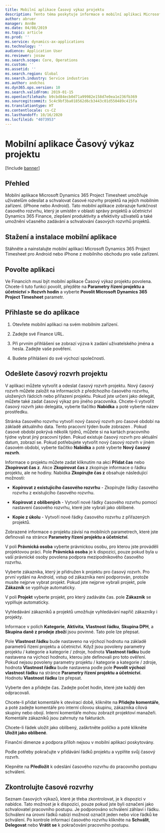 ```yaml
---
title: Mobilní aplikace Časový výkaz projektu
description: Tento téma poskytuje informace o mobilní aplikaci Microsoft Dynamics 365 Project Timesheet. Mobilní aplikace Časový výkaz projektu umožňuje uživatelům odesílat a schvalovat časové rozvrhy projektů na jejich mobilním zařízení.
author: abruer
manager: AnnBe
ms.date: 04/08/2019
ms.topic: article
ms.prod: ''
ms.service: dynamics-ax-applications
ms.technology: ''
audience: Application User
ms.reviewer: josaw
ms.search.scope: Core, Operations
ms.custom: ''
ms.assetid: ''
ms.search.region: Global
ms.search.industry: Service industries
ms.author: andchoi
ms.dyn365.ops.version: 10
ms.search.validFrom: 2019-01-15
ms.openlocfilehash: b9cbd84ecb0d71a99982e158d7e0ea1e236fb369
ms.sourcegitcommit: 5c4c9bf3ba018562d6cb3443c01d550489c415fa
ms.translationtype: HT
ms.contentlocale: cs-CZ
ms.lasthandoff: 10/16/2020
ms.locfileid: "4073953"
---
```

# <a name="project-timesheet-mobile-application"></a>Mobilní aplikace Časový výkaz projektu

[!include [banner](../includes/banner.md)]

## <a name="overview"></a>Přehled

Mobilní aplikace Microsoft Dynamics 365 Project Timesheet umožňuje uživatelům odesílat a schvalovat časové rozvrhy projektů na jejich mobilním zařízení. (iPhone nebo Android). Tato mobilní aplikace zobrazuje funkčnost časového rozvrhu, který je umístěn v oblasti správy projektů a účetnictví Dynamics 365 Finance, zlepšení produktivity a efektivity uživatelů a také umožnění včasného zadávání a schvalování časových rozvrhů projektů.

## <a name="download-and-install-the-mobile-app"></a>Stažení a instalace mobilní aplikace

Stáhněte a nainstalujte mobilní aplikaci Microsoft Dynamics 365 Project Timesheet pro Android nebo iPhone z mobilního obchodu pro vaše zařízení.

## <a name="enable-the-app"></a>Povolte aplikaci 

Ve Financích musí být mobilní aplikace Časový výkaz projektu povolena. Chcete-li tuto funkci povolit, přejděte na **Parametry řízení projektu a účetnictví \> Rozvrh hodin** a vyberte **Povolit Microsoft Dynamics 365 Project Timesheet** parametr.

## <a name="sign-in-to-the-app"></a>Přihlaste se do aplikace

1.  Otevřete mobilní aplikaci na svém mobilním zařízení.

2.  Zadejte své Finance URL.

3.  Při prvním přihlášení se zobrazí výzva k zadání uživatelského jména a hesla. Zadejte vaše pověření.

4.  Budete přihlášeni do své výchozí společnosti.

## <a name="submit-a-project-timesheet"></a>Odešlete časový rozvrh projektu

V aplikaci můžete vytvořit a odeslat časový rozvrh projektu. Nový časový rozvrh můžete založit na informacích z předchozího časového rozvrhu, uložených řádcích nebo přiřazení projektu. Pokud jste určeni jako delegát, můžete také zadat časový výkaz pro jiného pracovníka. Chcete-li vytvořit časový rozvrh jako delegáta, vyberte tlačítko **Nabídka** a poté vyberte název prostředku.

Stránka časového rozvrhu vytvoří nový časový rozvrh pro časové období na základě aktuálního data. Tento pracovní týden bude zobrazen . Pokud časové období pokrývá několik týdnů, můžete si na kartách pracovního týdne vybrat jiný pracovní týden.
Pokud existuje časový rozvrh pro aktuální datum, zobrazí se. Pokud potřebujete vytvořit nový časový rozvrh v jiném časovém období, vyberte tlačítko **Nabídka** a poté vyberte **Nový časový rozvrh**.

Informace o projektu můžete zadat kliknutím na akci **Přidat čas** nebo **Zkopírovat čas z**. Akce **Zkopírovat čas z** zkopíruje informace o řádku projektu, ale ne hodiny. Nabídka **Zkopírujte čas z** obsahuje následující možnosti:

- **Kopírovat z existujícího časového rozvrhu** - Zkopírujte řádky časového rozvrhu z existujícího časového rozvrhu.

- **Kopírovat z oblíbených** - Vytvoří nové řádky časového rozvrhu pomocí nastavení časového rozvrhu, které jste vybrali jako oblíbené.

- **Kopie z úkolu** - Vytvoří nové řádky časového rozvrhu z přiřazených projektů.

Zobrazené informace o projektu závisí na mobilních parametrech, které jste definovali na stránce **Parametry řízení projektu a účetnictví**.

V poli **Právnická osoba** vyberte právnickou osobu, pro kterou jste prováděli projektovou práci. Pole **Právnická osoba** je k dispozici, pouze pokud byla u vaší právnické osoby povolena podpora mezipodnikového časového rozvrhu.

Vyberte zákazníka, který je přidružen k projektu pro časový rozvrh. Pro první vydání na Android, vstup od zákazníka není podporován, protože musíte nejprve vybrat projekt. Pokud jste nejprve vybrali projekt, pole **Zákazník** se vyplňuje automaticky.

V poli **Projekt** vyberte projekt, pro který zadáváte čas. pole **Zákazník** se vyplňuje automaticky.

Vyhledávání zákazníků a projektů umožňuje vyhledávání napříč zákazníky i projekty.

Informace v polích **Kategorie**, **Aktivita**, **Vlastnost řádku**, **Skupina DPH**, a **Skupina daně z prodeje zboží** jsou povinné. Tato pole lze přepsat.

Pole **Vlastnost řádku** bude nastaveno na výchozí hodnotu na základě parametrů řízení projektu a účetnictví. Když jsou povoleny parametry projektu / kategorie a kategorie / zdroje, hodnota **Vlastnost řádku** bude nastavena na výchozí hodnotu, kterou jste definovali pro toto ověření. Pokud nejsou povoleny parametry projektu / kategorie a kategorie / zdroje, hodnota **Vlastnost řádku** bude nastavena podle pole **Povolit výchozí vlastnost řádku** na stránce **Parametry řízení projektu a účetnictví**. Hodnotu **Vlastnost řádku** lze přepsat.

Vyberte den a přidejte čas. Zadejte počet hodin, které jste každý den odpracovali.

Chcete-li přidat komentáře k otevírací době, klikněte na **Přidejte komentáře**, a poté zadejte komentáře pro interní cílovou skupinu, zákazníka cílová skupiny nebo obojí.
Interní komentáře mohou zobrazit projektoví manažeři. Komentáře zákazníků jsou zahrnuty na fakturách.

Chcete-li řádek uložit jako oblíbený, zaškrtněte políčko a poté klikněte **Uložit jako oblíbené**.

Finanční dimenze a podpora příloh nejsou v mobilní aplikaci poskytovány.

Podle potřeby pokračujte v přidávání řádků projektu a vyplňte svůj časový rozvrh.

Klepněte na **Předložit** k odeslání časového rozvrhu do pracovního postupu schválení.

## <a name="review-timesheets"></a>Zkontrolujte časové rozvrhy

Seznam časových výkazů, které je třeba zkontrolovat, je k dispozici v nabídce. Tato možnost je k dispozici, pouze pokud jste byli označeni jako schvalovatel pracovního postupu. Je podporováno schválení záhlaví i řádku. Schválení na úrovni řádků nabízí možnost označit jeden nebo více řádků ke schválení. Po kontrole informací časového rozvrhu klikněte na **Schválit**, **Delegovat** nebo **Vrátit se** k pokračování pracovního postupu.
